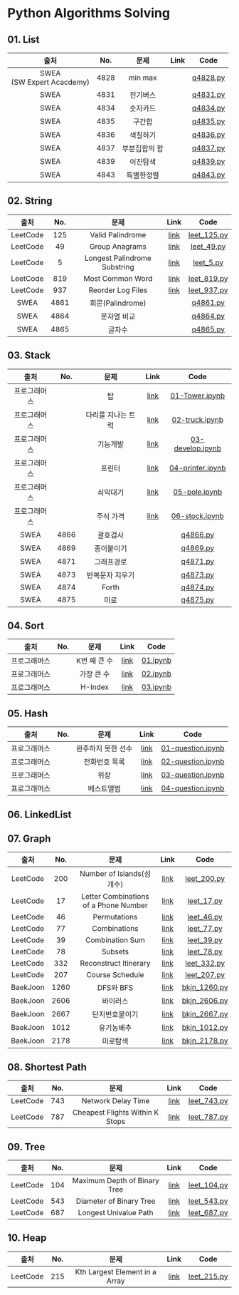# Python Algorithms Solving



## 01. List

|              출처              | No.  |     문제      | Link |                             Code                             |
| :----------------------------: | :--: | :-----------: | :--: | :----------------------------------------------------------: |
| SWEA<br />(SW Expert Acacdemy) | 4828 |    min max    |      | [q4828.py](https://github.com/ExcelsiorCJH/algorithm_solving/blob/master/01-List/q4828.py) |
|              SWEA              | 4831 |   전기버스    |      | [q4831.py](https://github.com/ExcelsiorCJH/algorithm_solving/blob/master/01-List/q4831.py) |
|              SWEA              | 4834 |   숫자카드    |      | [q4834.py](https://github.com/ExcelsiorCJH/algorithm_solving/blob/master/01-List/q4834.py) |
|              SWEA              | 4835 |    구간합     |      | [q4835.py](https://github.com/ExcelsiorCJH/algorithm_solving/blob/master/01-List/q4835.py) |
|              SWEA              | 4836 |   색칠하기    |      | [q4836.py](https://github.com/ExcelsiorCJH/algorithm_solving/blob/master/01-List/q4836.py) |
|              SWEA              | 4837 | 부분집합의 합 |      | [q4837.py](https://github.com/ExcelsiorCJH/algorithm_solving/blob/master/01-List/q4837.py) |
|              SWEA              | 4839 |   이진탐색    |      | [q4839.py](https://github.com/ExcelsiorCJH/algorithm_solving/blob/master/01-List/q4839.py) |
|              SWEA              | 4843 |  특별한정렬   |      | [q4843.py](https://github.com/ExcelsiorCJH/algorithm_solving/blob/master/01-List/q4843.py) |



## 02. String

|   출처   | No.  |             문제             |                             Link                             |                             Code                             |
| :------: | :--: | :--------------------------: | :----------------------------------------------------------: | :----------------------------------------------------------: |
| LeetCode | 125  |       Valid Palindrome       |    [link](https://leetcode.com/problems/valid-palindrome)    | [leet_125.py](https://github.com/ExcelsiorCJH/algorithm_solving/blob/master/02-String/leet_125.py) |
| LeetCode |  49  |        Group Anagrams        |     [link](https://leetcode.com/problems/group-anagrams)     | [leet_49.py](https://github.com/ExcelsiorCJH/algorithm_solving/blob/master/02-String/leet_49.py) |
| LeetCode |  5   | Longest Palindrome Substring | [link](https://leetcode.com/problems/longest-palindromic-substring) | [leet_5.py](https://github.com/ExcelsiorCJH/algorithm_solving/blob/master/02-String/leet_5.py) |
| LeetCode | 819  |       Most Common Word       |    [link](https://leetcode.com/problems/most-common-word)    | [leet_819.py](https://github.com/ExcelsiorCJH/algorithm_solving/blob/master/02-String/leet_819.py) |
| LeetCode | 937  |      Reorder Log Files       | [link](https://leetcode.com/problems/reorder-data-in-log-files) | [leet_937.py](https://github.com/ExcelsiorCJH/algorithm_solving/blob/master/02-String/leet_937.py) |
|   SWEA   | 4861 |       회문(Palindrome)       |                                                              | [q4861.py](https://github.com/ExcelsiorCJH/algorithm_solving/blob/master/02-String/q4861.py) |
|   SWEA   | 4864 |         문자열 비교          |                                                              | [q4864.py](https://github.com/ExcelsiorCJH/algorithm_solving/blob/master/02-String/q4864.py) |
|   SWEA   | 4865 |            글자수            |                                                              | [q4865.py](https://github.com/ExcelsiorCJH/algorithm_solving/blob/master/02-String/q4865.py) |



## 03. Stack

|     출처     | No.  |        문제        |                             Link                             |                             Code                             |
| :----------: | :--: | :----------------: | :----------------------------------------------------------: | :----------------------------------------------------------: |
| 프로그래머스 |      |         탑         | [link](https://programmers.co.kr/learn/courses/30/parts/12081) | [01-Tower.ipynb](https://github.com/ExcelsiorCJH/algorithm_solving/blob/master/03-Stack/01-Tower.ipynb) |
| 프로그래머스 |      | 다리를 지나는 트럭 | [link](https://programmers.co.kr/learn/courses/30/parts/12081) | [02-truck.ipynb](https://github.com/ExcelsiorCJH/algorithm_solving/blob/master/03-Stack/02-truck.ipynb) |
| 프로그래머스 |      |      기능개발      | [link](https://programmers.co.kr/learn/courses/30/parts/12081) | [03-develop.ipynb](https://github.com/ExcelsiorCJH/algorithm_solving/blob/master/03-Stack/03-develop.ipynb) |
| 프로그래머스 |      |       프린터       | [link](https://programmers.co.kr/learn/courses/30/parts/12081) | [04-printer.ipynb](https://github.com/ExcelsiorCJH/algorithm_solving/blob/master/03-Stack/04-printer.ipynb) |
| 프로그래머스 |      |      쇠막대기      | [link](https://programmers.co.kr/learn/courses/30/parts/12081) | [05-pole.ipynb](https://github.com/ExcelsiorCJH/algorithm_solving/blob/master/03-Stack/05-pole.ipynb) |
| 프로그래머스 |      |     주식 가격      | [link](https://programmers.co.kr/learn/courses/30/parts/12081) | [06-stock.ipynb](https://github.com/ExcelsiorCJH/algorithm_solving/blob/master/03-Stack/06-stock.ipynb) |
|     SWEA     | 4866 |      괄호검사      |                                                              | [q4866.py](https://github.com/ExcelsiorCJH/algorithm_solving/blob/master/03-Stack/q4866.py) |
|     SWEA     | 4869 |     종이붙이기     |                                                              | [q4869.py](https://github.com/ExcelsiorCJH/algorithm_solving/blob/master/03-Stack/q4869.py) |
|     SWEA     | 4871 |     그래프경로     |                                                              | [q4871.py](https://github.com/ExcelsiorCJH/algorithm_solving/blob/master/03-Stack/q4871.py) |
|     SWEA     | 4873 |  반복문자 지우기   |                                                              | [q4873.py](https://github.com/ExcelsiorCJH/algorithm_solving/blob/master/03-Stack/q4873.py) |
|     SWEA     | 4874 |       Forth        |                                                              | [q4874.py](https://github.com/ExcelsiorCJH/algorithm_solving/blob/master/03-Stack/q4874.py) |
|     SWEA     | 4875 |        미로        |                                                              | [q4875.py](https://github.com/ExcelsiorCJH/algorithm_solving/blob/master/03-Stack/q4875.py) |



## 04. Sort

|     출처     | No.  |     문제     |                             Link                             |                             Code                             |
| :----------: | :--: | :----------: | :----------------------------------------------------------: | :----------------------------------------------------------: |
| 프로그래머스 |      | K번 째 큰 수 | [link](https://programmers.co.kr/learn/courses/30/parts/12198) | [01.ipynb](https://github.com/ExcelsiorCJH/algorithm_solving/blob/master/04-Sort/01.ipynb) |
| 프로그래머스 |      |  가장 큰 수  | [link](https://programmers.co.kr/learn/courses/30/parts/12198) | [02.ipynb](https://github.com/ExcelsiorCJH/algorithm_solving/blob/master/04-Sort/02.ipynb) |
| 프로그래머스 |      |   H-Index    | [link](https://programmers.co.kr/learn/courses/30/parts/12198) | [03.ipynb](https://github.com/ExcelsiorCJH/algorithm_solving/blob/master/04-Sort/03.ipynb) |



## 05. Hash

|     출처     | No.  |        문제        |                             Link                             |                             Code                             |
| :----------: | :--: | :----------------: | :----------------------------------------------------------: | :----------------------------------------------------------: |
| 프로그래머스 |      | 완주하지 못한 선수 | [link](https://programmers.co.kr/learn/courses/30/parts/12077) | [01-question.ipynb](https://github.com/ExcelsiorCJH/algorithm_solving/blob/master/05-Hash/01-question.ipynb) |
| 프로그래머스 |      |   전화번호 목록    | [link](https://programmers.co.kr/learn/courses/30/parts/12077) | [02-question.ipynb](https://github.com/ExcelsiorCJH/algorithm_solving/blob/master/05-Hash/02-question.ipynb) |
| 프로그래머스 |      |        위장        | [link](https://programmers.co.kr/learn/courses/30/parts/12077) | [03-question.ipynb](https://github.com/ExcelsiorCJH/algorithm_solving/blob/master/05-Hash/03-question.ipynb) |
| 프로그래머스 |      |     베스트앨범     | [link](https://programmers.co.kr/learn/courses/30/parts/12077) | [04-question.ipynb](https://github.com/ExcelsiorCJH/algorithm_solving/blob/master/05-Hash/04-question.ipynb) |



## 06. LinkedList


## 07. Graph

|   출처   | No.  |                 문제                  |                             Link                             |                             Code                             |
| :------: | :--: | :-----------------------------------: | :----------------------------------------------------------: | :----------------------------------------------------------: |
| LeetCode | 200  |      Number of Islands(섬 개수)       |   [link](https://leetcode.com/problems/number-of-islands/)   | [leet_200.py](https://github.com/ExcelsiorCJH/algorithm_solving/blob/master/07-Graph/leet_200.py) |
| LeetCode |  17  | Letter Combinations of a Phone Number | [link](https://leetcode.com/problems/letter-combinations-of-a-phone-number/) | [leet_17.py](https://github.com/ExcelsiorCJH/algorithm_solving/blob/master/07-Graph/leet_17.py) |
| LeetCode |  46  |             Permutations              |     [link](https://leetcode.com/problems/permutations/)      | [leet_46.py](https://github.com/ExcelsiorCJH/algorithm_solving/blob/master/07-Graph/leet_46.py) |
| LeetCode |  77  |             Combinations              |     [link](https://leetcode.com/problems/combinations/)      | [leet_77.py](https://github.com/ExcelsiorCJH/algorithm_solving/blob/master/07-Graph/leet_77.py) |
| LeetCode |  39  |             Combination Sum              |     [link](https://leetcode.com/problems/combination-sum/)      | [leet_39.py](https://github.com/ExcelsiorCJH/algorithm_solving/blob/master/07-Graph/leet_39.py) |
| LeetCode |  78  |             Subsets              |     [link](https://leetcode.com/problems/subsets/)      | [leet_78.py](https://github.com/ExcelsiorCJH/algorithm_solving/blob/master/07-Graph/leet_78.py) |
| LeetCode |  332  |             Reconstruct Itinerary              |     [link](https://leetcode.com/problems/reconstruct-itinerary/)      | [leet_332.py](https://github.com/ExcelsiorCJH/algorithm_solving/blob/master/07-Graph/leet_332.py) |
| LeetCode |  207  |             Course Schedule              |     [link](https://leetcode.com/problems/course-schedule/)      | [leet_207.py](https://github.com/ExcelsiorCJH/algorithm_solving/blob/master/07-Graph/leet_207.py) |
| BaekJoon |  1260  |             DFS와 BFS              |     [link](https://www.acmicpc.net/problem/1260)      | [bkjn_1260.py](https://github.com/ExcelsiorCJH/algorithm_solving/blob/master/07-Graph/bkjn_1260.py) |
| BaekJoon |  2606  |             바이러스             |     [link](https://www.acmicpc.net/problem/2606)      | [bkjn_2606.py](https://github.com/ExcelsiorCJH/algorithm_solving/blob/master/07-Graph/bkjn_2606.py) |
| BaekJoon |  2667  |             단지번호붙이기             |     [link](https://www.acmicpc.net/problem/2667)      | [bkjn_2667.py](https://github.com/ExcelsiorCJH/algorithm_solving/blob/master/07-Graph/bkjn_2667.py) |
| BaekJoon |  1012  |             유기농배추             |     [link](https://www.acmicpc.net/problem/1012)      | [bkjn_1012.py](https://github.com/ExcelsiorCJH/algorithm_solving/blob/master/07-Graph/bkjn_1012.py) |
| BaekJoon |  2178  |             미로탐색             |     [link](https://www.acmicpc.net/problem/2178)      | [bkjn_2178.py](https://github.com/ExcelsiorCJH/algorithm_solving/blob/master/07-Graph/bkjn_2178.py) |


## 08. Shortest Path

|   출처   | No.  |                 문제                  |                             Link                             |                             Code                             |
| :------: | :--: | :-----------------------------------: | :----------------------------------------------------------: | :----------------------------------------------------------: |
| LeetCode | 743  |      Network Delay Time       |   [link](https://leetcode.com/problems/network-delay-time/)   | [leet_743.py](https://github.com/ExcelsiorCJH/algorithm_solving/blob/master/08-Shortest_Path/leet_743.py) |
| LeetCode | 787  |      Cheapest Flights Within K Stops       |   [link](https://leetcode.com/problems/cheapest-flights-within-k-stops/)   | [leet_787.py](https://github.com/ExcelsiorCJH/algorithm_solving/blob/master/08-Shortest_Path/leet_787.py) |


## 09. Tree

|   출처   | No.  |                 문제                  |                             Link                             |                             Code                             |
| :------: | :--: | :-----------------------------------: | :----------------------------------------------------------: | :----------------------------------------------------------: |
| LeetCode | 104  |      Maximum Depth of Binary Tree      |   [link](https://leetcode.com/problems/maximum-depth-of-binary-tree/)   | [leet_104.py](https://github.com/ExcelsiorCJH/algorithm_solving/blob/master/09-Tree/leet_104.py) |
| LeetCode | 543  |      Diameter of Binary Tree      |   [link](https://leetcode.com/problems/diameter-of-binary-tree/)   | [leet_543.py](https://github.com/ExcelsiorCJH/algorithm_solving/blob/master/09-Tree/leet_543.py) |
| LeetCode | 687  |      Longest Univalue Path      |   [link](https://leetcode.com/problems/longest-univalue-path/)   | [leet_687.py](https://github.com/ExcelsiorCJH/algorithm_solving/blob/master/09-Tree/leet_687.py) |


## 10. Heap

|   출처   | No.  |                 문제                  |                             Link                             |                             Code                             |
| :------: | :--: | :-----------------------------------: | :----------------------------------------------------------: | :----------------------------------------------------------: |
| LeetCode | 215  |      Kth Largest Element in a Array      |   [link](https://leetcode.com/problems/kth-largest-element-in-an-array/)   | [leet_215.py](https://github.com/ExcelsiorCJH/algorithm_solving/blob/master/10-Heap/leet_215.py) |